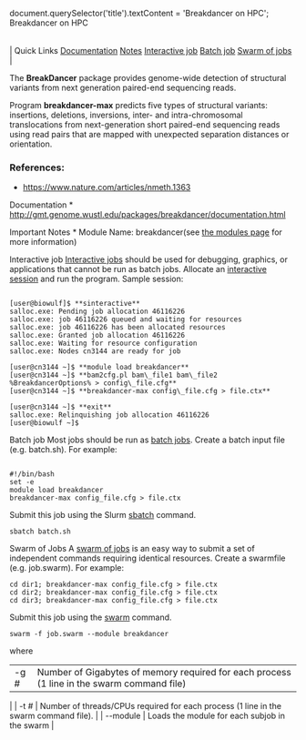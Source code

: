 

document.querySelector('title').textContent = 'Breakdancer on HPC';
Breakdancer on HPC


|  |
| --- |
| 
Quick Links
[Documentation](#doc)
[Notes](#notes)
[Interactive job](#int) 
[Batch job](#sbatch) 
[Swarm of jobs](#swarm) 
 |

  The **BreakDancer** package provides genome-wide detection of structural 
 variants from next generation paired-end sequencing reads. 


 Program **breakdancer-max** predicts five types of structural variants: 
 insertions, deletions, inversions, inter- and intra-chromosomal translocations 
 from next-generation short paired-end sequencing reads using read pairs 
 that are mapped with unexpected separation distances or orientation. 


### References:

 * <https://www.nature.com/articles/nmeth.1363>


Documentation * <http://gmt.genome.wustl.edu/packages/breakdancer/documentation.html>



Important Notes * Module Name: breakdancer(see [the 
 modules page](/apps/modules.html) for more information)





Interactive job
[Interactive jobs](/docs/userguide.html#int) should be used for debugging, graphics, or applications that cannot be run as batch jobs.
Allocate an [interactive session](/docs/userguide.html#int) and run the program. Sample session:



```

[user@biowulf]$ **sinteractive**
salloc.exe: Pending job allocation 46116226
salloc.exe: job 46116226 queued and waiting for resources
salloc.exe: job 46116226 has been allocated resources
salloc.exe: Granted job allocation 46116226
salloc.exe: Waiting for resource configuration
salloc.exe: Nodes cn3144 are ready for job

[user@cn3144 ~]$ **module load breakdancer**
[user@cn3144 ~]$ **bam2cfg.pl bam\_file1 bam\_file2 %BreakdancerOptions% > config\_file.cfg**
[user@cn3144 ~]$ **breakdancer-max config\_file.cfg > file.ctx**

[user@cn3144 ~]$ **exit**
salloc.exe: Relinquishing job allocation 46116226
[user@biowulf ~]$

```




Batch job
Most jobs should be run as [batch jobs](/docs/userguide.html#submit).
Create a batch input file (e.g. batch.sh). For example:



```

#!/bin/bash
set -e
module load breakdancer
breakdancer-max config_file.cfg > file.ctx
```

Submit this job using the Slurm [sbatch](/docs/userguide.html) command.



```
sbatch batch.sh
```

Swarm of Jobs 
A [swarm of jobs](/apps/swarm.html) is an easy way to submit a set of independent commands requiring identical resources.
Create a swarmfile (e.g. job.swarm). For example:



```
cd dir1; breakdancer-max config_file.cfg > file.ctx
cd dir2; breakdancer-max config_file.cfg > file.ctx
cd dir3; breakdancer-max config_file.cfg > file.ctx
```

Submit this job using the [swarm](/apps/swarm.html) command.



```
swarm -f job.swarm --module breakdancer
```

where
 

|  |  |
| --- | --- |
| -g *#*  | Number of Gigabytes of memory required for each process (1 line in the swarm command file)
  |
| -t *#* | Number of threads/CPUs required for each process (1 line in the swarm command file).
  |
| --module  | Loads the module for each subjob in the swarm  |




